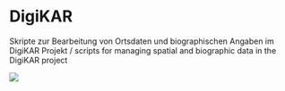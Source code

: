 # DigiKAR

Skripte zur Bearbeitung von Ortsdaten und biographischen Angaben im DigiKAR Projekt / scripts for managing spatial and biographic data in the DigiKAR project

![](https://github.com/ieg-dhr/DigiKAR/blob/main/DigiKAR_logo-small.png)
